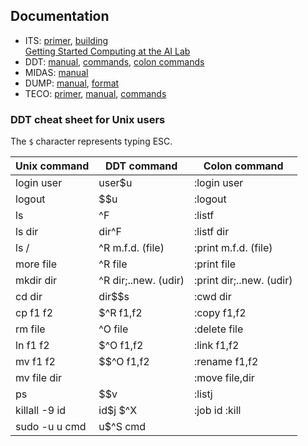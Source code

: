 ## Documentation

- ITS: [primer](_info_/its.primer), [building](kshack/build.doc)  
  [Getting Started Computing at the AI Lab](ai_wp_235.pdf)
- DDT: [manual](info/ddt.33), [commands](_info_/ddtord.1462),
  [colon commands](_info_/ddt.:cmnds)
- MIDAS: [manual](info/midas.25)
- DUMP: [manual](_info_/dump.info), [format](sysdoc/dump.format)
- TECO: [primer](_teco_/teco.primer), [manual](info/tecman.20),
  [commands](_teco_/tecord.1132)

### DDT cheat sheet for Unix users

The `$` character represents typing ESC.

| Unix command  | DDT command          | Colon command            |
| ------------- | -------------------- | ------------------------ |
| login user   	| user$u               | :login user              |
| logout       	| $$u                  | :logout                  |
| ls           	| ^F                   | :listf                   |
| ls dir       	| dir^F                | :listf dir               |
| ls /         	| ^R m.f.d. (file)     | :print m.f.d. (file)     |
| more file    	| ^R file              | :print file              |
| mkdir dir    	| ^R dir;..new. (udir) | :print dir;..new. (udir) |
| cd dir       	| dir$$s               | :cwd dir                 |
| cp f1 f2     	| $^R f1,f2            | :copy f1,f2              |
| rm file      	| ^O file              | :delete file             |
| ln f1 f2     	| $^O f1,f2            | :link f1,f2              |
| mv f1 f2     	| $$^O f1,f2           | :rename f1,f2            |
| mv file dir  	|                      | :move file,dir           |
| ps           	| $$v                  | :listj                   |
| killall -9 id	| id$j  $^X            | :job id  :kill           |
| sudo -u u cmd | u$^S cmd             |                          |
